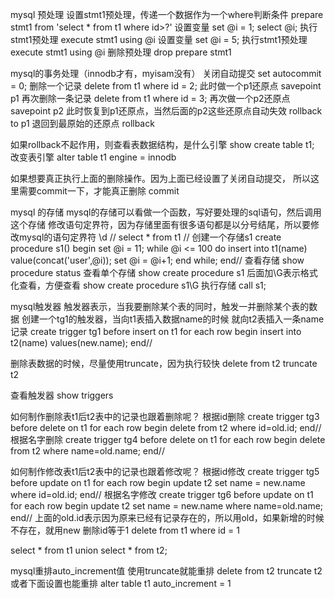 mysql 预处理
设置stmt1预处理，传递一个数据作为一个where判断条件
prepare stmt1 from 'select * from t1 where id>?'
设置变量
set @i = 1;
select @i;
执行stmt1预处理
execute stmt1 using @i
设置变量
set @i = 5;
执行stmt1预处理
execute stmt1 using @i
删除预处理
drop prepare stmt1

mysql的事务处理（innodb才有，myisam没有）
关闭自动提交
set autocommit = 0;
删除一个记录
delete from t1 where id = 2;
此时做一个p1还原点
savepoint p1
再次删除一条记录
delete from t1 where id = 3;
再次做一个p2还原点
savepoint p2
此时恢复到p1还原点，当然后面的p2这些还原点自动失效
rollback to p1
退回到最原始的还原点
rollback

如果rollback不起作用，则查看表数据结构，是什么引擎
show create table t1;
改变表引擎
alter table t1 engine = innodb

如果想要真正执行上面的删除操作。因为上面已经设置了关闭自动提交，
所以这里需要commit一下，才能真正删除
commit

mysql 的存储
mysql的存储可以看做一个函数，写好要处理的sql语句，然后调用这个存储
修改语句定界符，因为存储里面有很多语句都是以分号结尾，所以要修改mysql的语句定界符
\d //
select * from t1 //
创建一个存储s1
create procedure s1()
begin
set @i = 11;
while @i <= 100 do
insert into t1(name) value(concat('user',@i));
set @i = @i+1;
end while;
end//
查看存储
show procedure status
查看单个存储
show create procedure s1
后面加\G表示格式化查看，方便查看
show create procedure s1\G
执行存储
call s1;

mysql触发器
触发器表示，当我要删除某个表的同时，触发一并删除某个表的数据
创建一个tg1的触发器，当向t1表插入数据name的时候 就向t2表插入一条name记录
create trigger tg1 before insert on t1 for each row
begin
insert into t2(name) values(new.name);
end//

删除表数据的时候，尽量使用truncate，因为执行较快
delete from t2
truncate t2


查看触发器
show triggers

如何制作删除表t1后t2表中的记录也跟着删除呢？
根据id删除
create trigger tg3 before delete on t1 for each row
begin
delete from t2 where id=old.id;
end//
根据名字删除
create trigger tg4 before delete on t1 for each row
begin
delete from t2 where name=old.name;
end//

如何制作修改表t1后t2表中的记录也跟着修改呢？
根据id修改
create trigger tg5 before update on t1 for each row
begin
update t2 set name = new.name where id=old.id;
end//
根据名字修改
create trigger tg6 before update on t1 for each row
begin
update t2 set name = new.name where name=old.name;
end//
上面的old.id表示因为原来已经有记录存在的，所以用old，如果新增的时候不存在，就用new
删除id等于1
delete from t1 where id = 1

select * from t1 union select * from t2;


mysql重排auto_increment值
使用truncate就能重排
delete from t2
truncate t2
或者下面设置也能重排
alter table t1 auto_increment = 1
